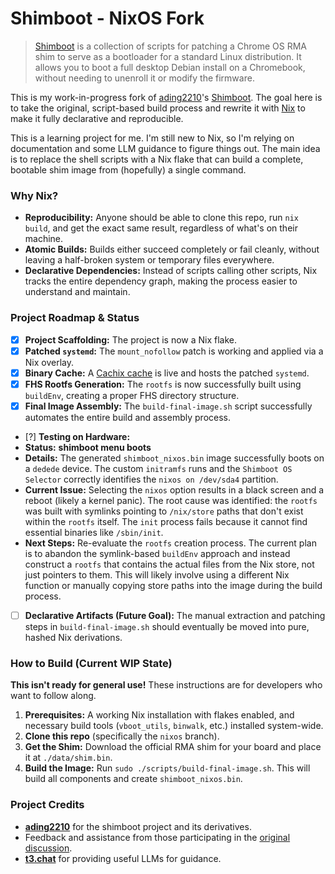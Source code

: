 # Shimboot - NixOS Fork
> [Shimboot](https://github.com/ading2210/shimboot) is a collection of scripts for patching a Chrome OS RMA shim to serve as a bootloader for a standard Linux distribution. It allows you to boot a full desktop Debian install on a Chromebook, without needing to unenroll it or modify the firmware.

This is my work-in-progress fork of [ading2210](https://github.com/ading2210)'s [Shimboot](https://github.com/ading2210/shimboot). The goal here is to take the original, script-based build process and rewrite it with [Nix](https://nixos.org/) to make it fully declarative and reproducible.

This is a learning project for me. I'm still new to Nix, so I'm relying on documentation and some LLM guidance to figure things out. The main idea is to replace the shell scripts with a Nix flake that can build a complete, bootable shim image from (hopefully) a single command.

### Why Nix?
*   **Reproducibility:** Anyone should be able to clone this repo, run `nix build`, and get the exact same result, regardless of what's on their machine.
*   **Atomic Builds:** Builds either succeed completely or fail cleanly, without leaving a half-broken system or temporary files everywhere.
*   **Declarative Dependencies:** Instead of scripts calling other scripts, Nix tracks the entire dependency graph, making the process easier to understand and maintain.

### Project Roadmap & Status
-   [x] **Project Scaffolding:** The project is now a Nix flake.
-   [x] **Patched `systemd`:** The `mount_nofollow` patch is working and applied via a Nix overlay.
-   [x] **Binary Cache:** A [Cachix cache](https://app.cachix.org/cache/shimboot-systemd-nixos) is live and hosts the patched `systemd`.
-   [x] **FHS Rootfs Generation:** The `rootfs` is now successfully built using `buildEnv`, creating a proper FHS directory structure.
-   [x] **Final Image Assembly:** The `build-final-image.sh` script successfully automates the entire build and assembly process.
-   [?] **Testing on Hardware:**
 -   **Status:** **shimboot menu boots**
 -   **Details:** The generated `shimboot_nixos.bin` image successfully boots on a `dedede` device. The custom `initramfs` runs and the `Shimboot OS Selector` correctly identifies the `nixos on /dev/sda4` partition.
 -   **Current Issue:** Selecting the `nixos` option results in a black screen and a reboot (likely a kernel panic). The root cause was identified: the `rootfs` was built with symlinks pointing to `/nix/store` paths that don't exist within the `rootfs` itself. The `init` process fails because it cannot find essential binaries like `/sbin/init`.
 -   **Next Steps:** Re-evaluate the `rootfs` creation process. The current plan is to abandon the symlink-based `buildEnv` approach and instead construct a `rootfs` that contains the actual files from the Nix store, not just pointers to them. This will likely involve using a different Nix function or manually copying store paths into the image during the build process.
-   [ ] **Declarative Artifacts (Future Goal):** The manual extraction and patching steps in `build-final-image.sh` should eventually be moved into pure, hashed Nix derivations.

### How to Build (Current WIP State)
**This isn't ready for general use!** These instructions are for developers who want to follow along.
1.  **Prerequisites:** A working Nix installation with flakes enabled, and necessary build tools (`vboot_utils`, `binwalk`, etc.) installed system-wide.
2.  **Clone this repo** (specifically the `nixos` branch).
3.  **Get the Shim:** Download the official RMA shim for your board and place it at `./data/shim.bin`.
4.  **Build the Image:** Run `sudo ./scripts/build-final-image.sh`. This will build all components and create `shimboot_nixos.bin`.

### Project Credits
- [**ading2210**](https://github.com/ading2210) for the shimboot project and its derivatives.
- Feedback and assistance from those participating in the [original discussion](https://github.com/ading2210/shimboot/discussions/335).
- [**t3.chat**](https://t3.chat/) for providing useful LLMs for guidance.
